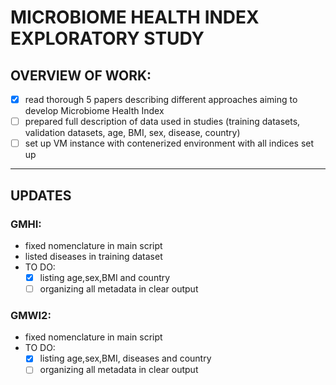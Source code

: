 # MICROBIOME HEALTH INDEX EXPLORATORY STUDY

## OVERVIEW OF WORK:
- [x] read thorough 5 papers describing different approaches aiming to develop Microbiome Health Index
- [ ] prepared full description of data used in studies (training datasets, validation datasets, age, BMI, sex, disease, country)
- [ ] set up VM instance with contenerized environment with all indices set up

****************
## UPDATES

### GMHI:
  - fixed nomenclature in main script
  -  listed diseases in training dataset
  - TO DO:
    + [x] listing age,sex,BMI and country
    + [ ] organizing all metadata in clear output

### GMWI2:
  - fixed nomenclature in main script
  - TO DO:
    + [x] listing age,sex,BMI, diseases and country
    + [ ] organizing all metadata in clear output
